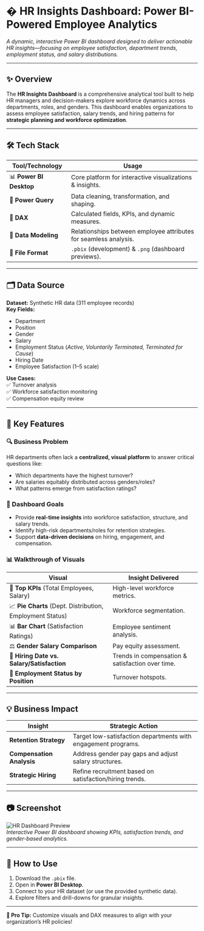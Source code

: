 # � HR Insights Dashboard: Power BI-Powered Employee Analytics  

*A dynamic, interactive Power BI dashboard designed to deliver actionable HR insights—focusing on employee satisfaction, department trends, employment status, and salary distributions.*  

---

## ✨ Overview  
The **HR Insights Dashboard** is a comprehensive analytical tool built to help HR managers and decision-makers explore workforce dynamics across departments, roles, and genders. This dashboard enables organizations to assess employee satisfaction, salary trends, and hiring patterns for **strategic planning and workforce optimization**.  

---

## 🛠 Tech Stack  
| Tool/Technology       | Usage                                                                 |
|-----------------------|-----------------------------------------------------------------------|
| 📊 **Power BI Desktop** | Core platform for interactive visualizations & insights.              |
| 🔄 **Power Query**     | Data cleaning, transformation, and shaping.                           |
| 🧮 **DAX**            | Calculated fields, KPIs, and dynamic measures.                        |
| 🔗 **Data Modeling**   | Relationships between employee attributes for seamless analysis.      |
| 📁 **File Format**     | `.pbix` (development) & `.png` (dashboard previews).                 |

---

## 🗂 Data Source  
**Dataset:** Synthetic HR data (311 employee records)  
**Key Fields:**  
- Department  
- Position  
- Gender  
- Salary  
- Employment Status (*Active, Voluntarily Terminated, Terminated for Cause*)  
- Hiring Date  
- Employee Satisfaction (1–5 scale)  

**Use Cases:**  
✅ Turnover analysis  
✅ Workforce satisfaction monitoring  
✅ Compensation equity review  

---

## 🚀 Key Features  

### 🔍 Business Problem  
HR departments often lack a **centralized, visual platform** to answer critical questions like:  
- Which departments have the highest turnover?  
- Are salaries equitably distributed across genders/roles?  
- What patterns emerge from satisfaction ratings?  

### 🎯 Dashboard Goals  
- Provide **real-time insights** into workforce satisfaction, structure, and salary trends.  
- Identify high-risk departments/roles for retention strategies.  
- Support **data-driven decisions** on hiring, engagement, and compensation.  

### 📊 Walkthrough of Visuals  
| **Visual**                          | **Insight Delivered**                                                                 |
|-------------------------------------|---------------------------------------------------------------------------------------|
| 📌 **Top KPIs** (Total Employees, Salary) | High-level workforce metrics.                                        |
| 📈 **Pie Charts** (Dept. Distribution, Employment Status) | Workforce segmentation.                                |
| 📊 **Bar Chart** (Satisfaction Ratings) | Employee sentiment analysis.                                          |
| ⚖ **Gender Salary Comparison**       | Pay equity assessment.                                                |
| 📅 **Hiring Date vs. Salary/Satisfaction** | Trends in compensation & satisfaction over time.                     |
| 🔄 **Employment Status by Position**  | Turnover hotspots.                                                    |

---

## 💡 Business Impact  
| **Insight**               | **Strategic Action**                                                  |
|---------------------------|-----------------------------------------------------------------------|
| **Retention Strategy**    | Target low-satisfaction departments with engagement programs.         |
| **Compensation Analysis** | Address gender pay gaps and adjust salary structures.                 |
| **Strategic Hiring**      | Refine recruitment based on satisfaction/hiring trends.               |

---

## 📷 Screenshot  
![HR Dashboard Preview](https://via.placeholder.com/800x500?text=Power+BI+Dashboard+Screenshot)  
*Interactive Power BI dashboard showing KPIs, satisfaction trends, and gender-based analytics.*  

---

## 🔗 How to Use  
1. Download the `.pbix` file.  
2. Open in **Power BI Desktop**.  
3. Connect to your HR dataset (or use the provided synthetic data).  
4. Explore filters and drill-downs for granular insights.  

---
**🌟 Pro Tip:** Customize visuals and DAX measures to align with your organization’s HR policies!  
